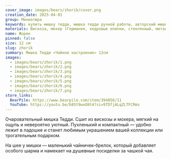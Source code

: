 ```yaml
---
cover_image: images/bears/zhorik/cover.png
creation_date: 2025-04-01
group: Миниатюра
keywords: купить мишку тедди, мишка тедди ручной работы, авторский мишка тедди, коллекционный мишка тедди, игрушка тедди в подарок, винтажный мишка тедди, миниатюрный мишка тедди, мишка тедди из мохера, мишка тедди из вискозы, мягкая игрушка ручной работы
materials: Вискоза, мохер (Германия, кедровые опилки, стеклянный, металлический гранулят, глазки стеклянные
name: Жорик
pinned: false
size: 12 см
slug: zhorik
summary: Мишка Тедди «Чайное настроение» 12см
images:
  - images/bears/zhorik/1.png
  - images/bears/zhorik/2.png
  - images/bears/zhorik/3.png
  - images/bears/zhorik/4.png
  - images/bears/zhorik/5.png
  - images/bears/zhorik/6.png
  - images/bears/zhorik/7.png
store_links:
  BearPile: https://www.bearpile.com/item/394856/11
  YouTube: https://youtu.be/b85t9wxO8t4?si=9TDfjALqZLTFCRms
---
```

Очаровательный мишка Тедди. 
Сшит из вискозы и мохера, мягкий на ощупь и невероятно уютный. Пухленький и компактный — удобно лежит в ладошке и станет любимым украшением вашей коллекции или трогательным подарком.

На шее у мишки — маленький чайничек-брелок, который добавляет особого шарма и намекает на душевные посиделки за чашкой чая.